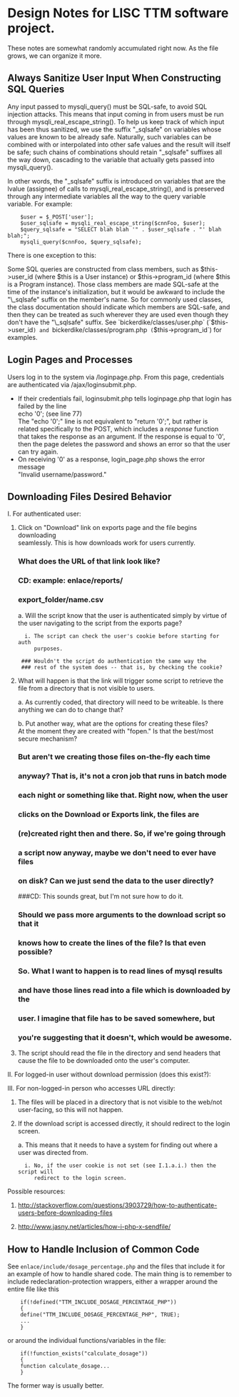 Design Notes for LISC TTM software project.
===========================================

These notes are somewhat randomly accumulated right now.  As the file
grows, we can organize it more.

Always Sanitize User Input When Constructing SQL Queries
--------------------------------------------------------

Any input passed to mysqli\_query() must be SQL-safe, to avoid SQL
injection attacks.  This means that input coming in from users must be
run through mysqli\_real\_escape\_string().  To help us keep track of
which input has been thus sanitized, we use the suffix "\_sqlsafe" on
variables whose values are known to be already safe.  Naturally, such
variables can be combined with or interpolated into other safe values
and the result will itself be safe; such chains of combinations should
retain "\_sqlsafe" suffixes all the way down, cascading to the
variable that actually gets passed into mysqli\_query().

In other words, the "\_sqlsafe" suffix is introduced on variables that
are the lvalue (assignee) of calls to mysqli\_real\_escape\_string(),
and is preserved through any intermediate variables all the way to the
query variable variable.  For example:

        $user = $_POST['user'];
        $user_sqlsafe = mysqli_real_escape_string($cnnFoo, $user);
        $query_sqlsafe = "SELECT blah blah '" . $user_sqlsafe . "' blah blah;";
        mysqli_query($cnnFoo, $query_sqlsafe);

There is one exception to this:

Some SQL queries are constructed from class members, such as
$this->user\_id (where $this is a User instance) or $this->program\_id
(where $this is a Program instance).  Those class members are made
SQL-safe at the time of the instance's initialization, but it would be
awkward to include the "\_sqlsafe" suffix on the member's name.  So
for commonly used classes, the class documentation should indicate
which members are SQL-safe, and then they can be treated as such
wherever they are used even though they don't have the "\_sqlsafe"
suffix.  See `bickerdike/classes/user.php` (`$this->user_id`) and
`bickerdike/classes/program.php` (`$this->program_id`) for examples.

Login Pages and Processes
-------------------------

Users log in to the system via /loginpage.php.  From this page, credentials  
are authenticated via /ajax/loginsubmit.php.  

* If their credentials fail, loginsubmit.php tells loginpage.php that login has  
  failed by the line  
  echo '0'; (see line 77)  
  The "echo '0';" line is not equivalent to "return '0';", but rather is  
  related specifically to the POST, which includes a _response_ function  
  that takes the response as an argument.  If the response is equal to '0',  
  then the page deletes the password and shows an error so that the user  
  can try again.
* On receiving '0' as a response, login_page.php shows the error message  
  "Invalid username/password."



Downloading Files Desired Behavior
--------------

I. For authenticated user:

1. Click on "Download" link on exports page and the file begins downloading   
seamlessly.  This is how downloads work for users currently.
     
     ### What does the URL of that link look like?  
     ### CD: example: enlace/reports/  
     ###              export_folder/name.csv  

     a. Will the script know that the user is authenticated simply by virtue of   
        the user navigating to the script from the exports page?

         i. The script can check the user's cookie before starting for auth
            purposes.

        ### Wouldn't the script do authentication the same way the
        ### rest of the system does -- that is, by checking the cookie?


2. What will happen is that the link will trigger some script to retrieve the
file from a directory that is not visible to users.
     
     a. As currently coded, that directory will need to be writeable.  Is there
        anything we can do to change that?
     
     b. Put another way, what are the options for creating these files?  
        At the moment they are created with "fopen."  Is that the best/most
        secure mechanism?

     ### But aren't we creating those files on-the-fly each time  
     ### anyway?  That is, it's not a cron job that runs in batch mode  
     ### each night or something like that.  Right now, when the user  
     ### clicks on the Download or Exports link, the files are  
     ### (re)created right then and there.  So, if we're going through  
     ### a script now anyway, maybe we don't need to ever have files  
     ### on disk?  Can we just send the data to the user directly?  

     ###CD: This sounds great, but I'm not sure how to do it.  
     ###    Should we pass more arguments to the download script so that it  
     ###    knows how to create the lines of the file?  Is that even possible?  
     ###    So.  What I want to happen is to read lines of mysql results  
     ###    and have those lines read into a file which is downloaded by the   
     ###    user.  I imagine that file has to be saved somewhere, but   
     ###    you're suggesting that it doesn't, which would be awesome.  
     

3. The script should read the file in the directory and send headers that cause
the file to be downloaded onto the user's computer.

II. For logged-in user without download permission (does this exist?):

III. For non-logged-in person who accesses URL directly:

1. The files will be placed in a directory that is not visible to the web/not
   user-facing, so this will not happen.
2. If the download script is accessed directly, it should redirect 
   to the login screen.

     a. This means that it needs to have a system for finding out where a user
      was directed from.

         i. No, if the user cookie is not set (see I.1.a.i.) then the script will
            redirect to the login screen.


Possible resources:

1. http://stackoverflow.com/questions/3903729/how-to-authenticate-users-before-downloading-files

2. http://www.jasny.net/articles/how-i-php-x-sendfile/

How to Handle Inclusion of Common Code
--------------------------------------

See `enlace/include/dosage_percentage.php` and the files that include
it for an example of how to handle shared code.  The main thing is to
remember to include redeclaration-protection wrappers, either a
wrapper around the entire file like this

        if(!defined("TTM_INCLUDE_DOSAGE_PERCENTAGE_PHP"))
        {
        define("TTM_INCLUDE_DOSAGE_PERCENTAGE_PHP", TRUE);
        ...
        }

or around the individual functions/variables in the file:

        if(!function_exists("calculate_dosage")) 
        {
        function calculate_dosage...
        }

The former way is usually better.
